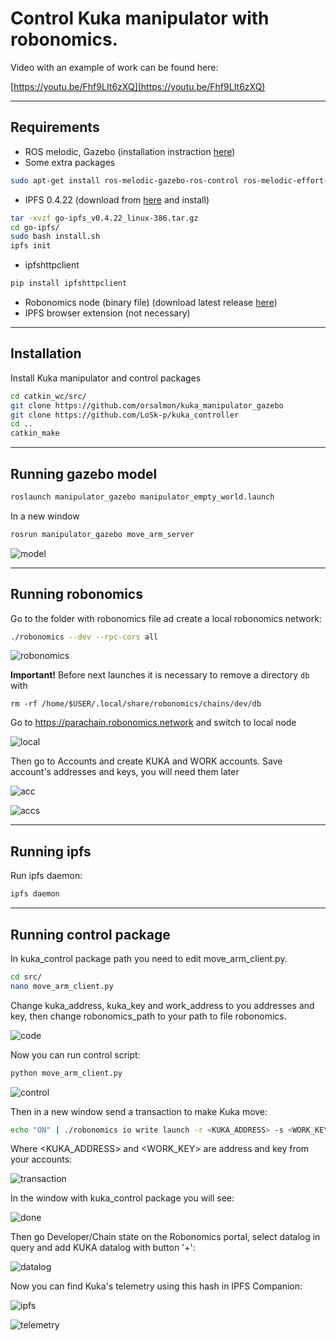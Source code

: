 # Control Kuka manipulator with robonomics.
Video with an example of work can be found here:

[https://youtu.be/Fhf9LIt6zXQ](https://youtu.be/Fhf9LIt6zXQ)
***
## Requirements
* ROS melodic, Gazebo (installation instraction [here](http://wiki.ros.org/melodic/Installation/Ubuntu))
* Some extra packages
```bash
sudo apt-get install ros-melodic-gazebo-ros-control ros-melodic-effort-controllers ros-melodic-joint-state-controller
```
* IPFS 0.4.22 (download from [here](https://www.npackd.org/p/ipfs/0.4.22) and install)
```bash
tar -xvzf go-ipfs_v0.4.22_linux-386.tar.gz
cd go-ipfs/
sudo bash install.sh
ipfs init
```
* ipfshttpclient
```bash
pip install ipfshttpclient
```
* Robonomics node (binary file) (download latest release [here](https://github.com/airalab/robonomics/releases))
* IPFS browser extension (not necessary)
***
## Installation
Install Kuka manipulator and control packages
```bash
cd catkin_wc/src/
git clone https://github.com/orsalmon/kuka_manipulator_gazebo
git clone https://github.com/LoSk-p/kuka_controller
cd ..
catkin_make
```
***
## Running gazebo model
```bash
roslaunch manipulator_gazebo manipulator_empty_world.launch
```
In a new window
```bash
rosrun manipulator_gazebo move_arm_server
```
![model](./images/kuka-demo/gazebo.jpg)
***
## Running robonomics
Go to the folder with robonomics file ad create a local robonomics network:
```bash
./robonomics --dev --rpc-cors all
```

![robonomics](./images/kuka-demo/robonomics.jpg)

**Important!** Before next launches it is necessary to remove a directory `db` with

```
rm -rf /home/$USER/.local/share/robonomics/chains/dev/db
```

Go to https://parachain.robonomics.network and switch to local node

![local](./images/kuka-demo/local.jpg)

Then go to Accounts and create KUKA and WORK accounts. Save account's addresses and keys, you will need them later

![acc](./images/kuka-demo/create_account.jpg)

![accs](./images/kuka-demo/accounts.jpg)
***
## Running ipfs
Run ipfs daemon:
```bash
ipfs daemon
```
***
## Running control package
In kuka_control package path you need to edit move_arm_client.py. 
```bash
cd src/
nano move_arm_client.py
```
Change kuka_address, kuka_key and work_address to you addresses and key, then change robonomics_path to your path to file robonomics.

![code](./images/kuka-demo/code.jpg)

Now you can run control script:
```bash
python move_arm_client.py
```
![control](./images/kuka-demo/control.jpg)

Then in a new window send a transaction to make Kuka move:
```bash
echo "ON" | ./robonomics io write launch -r <KUKA_ADDRESS> -s <WORK_KEY>
```
Where <KUKA_ADDRESS> and <WORK_KEY> are address and key from your accounts:

![transaction](./images/kuka-demo/transaction.jpg)

In the window with kuka_control package you will see:

![done](./images/kuka-demo/done.jpg)

Then go Developer/Chain state on the Robonomics portal, select datalog in query and add KUKA datalog with button '+':

![datalog](./images/kuka-demo/datalog.jpg)

Now you can find Kuka's telemetry using this hash in IPFS Companion:

![ipfs](./images/kuka-demo/ipfs.jpg)

![telemetry](./images/kuka-demo/telemetry.jpg)





